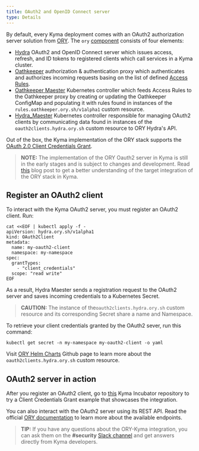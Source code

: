 ```yaml
---
title: OAuth2 and OpenID Connect server
type: Details
---
```


By default, every Kyma deployment comes with an OAuth2 authorization server solution from [ORY](https://www.ory.sh/). The `ory` [component](https://github.com/kyma-project/kyma/tree/master/resources/ory) consists of four elements:

- [Hydra](https://github.com/ory/hydra) OAuth2 and OpenID Connect server which issues access, refresh, and ID tokens to registered clients which call services in a Kyma cluster.
- [Oathkeeper](https://github.com/ory/oathkeeper) authorization & authentication proxy which authenticates and authorizes incoming requests basing on the list of defined [Access Rules](https://www.ory.sh/docs/oathkeeper/api-access-rules).
- [Oathkeeper Maester](https://github.com/ory/oathkeeper-maester) Kubernetes controller which feeds Access Rules to the Oathkeeper proxy by creating or updating the Oathkeeper ConfigMap and populating it with rules found in instances of the `rules.oathkeeper.ory.sh/v1alpha1` custom resource.
- [Hydra_Maester](https://github.com/ory/hydra-maester) Kubernetes controller responsible for managing OAuth2 clients by communicating data found in instances of the `oauth2clients.hydra.ory.sh` custom resource to ORY Hydra's API.

Out of the box, the Kyma implementation of the ORY stack supports the [OAuth 2.0 Client Credentials Grant](https://www.oauth.com/oauth2-servers/access-tokens/client-credentials/).

>**NOTE:** The implementation of the ORY Oauth2 server in Kyma is still in the early stages and is subject to changes and development. Read [this](https://kyma-project.io/blog/2019/7/31/kyma-collaboration-with-ory/) blog post to get a better understanding of the target integration of the ORY stack in Kyma.

## Register an OAuth2 client

To interact with the Kyma OAuth2 server, you must register an OAuth2 client. Run:

```
cat <<EOF | kubectl apply -f -
apiVersion: hydra.ory.sh/v1alpha1
kind: OAuth2Client
metadata:
  name: my-oauth2-client
  namespace: my-namespace
spec:
  grantTypes:
    - "client_credentials"
  scope: "read write"
EOF
```

As a result, Hydra Maester sends a registration request to the OAuth2 server and saves incoming credentials to a Kubernetes Secret.
>**CAUTION:** The instance of the`oauth2clients.hydra.ory.sh` custom resource and its corresponding Secret share a name and Namespace.

To retrieve your client credentials granted by the OAuth2 sever, run this command:
```
kubectl get secret -n my-namespace my-oauth2-client -o yaml
```

Visit [ORY Helm Charts](https://github.com/ory/k8s/blob/master/docs/helm/hydra-maester.md) Github page to learn more about the `oauth2clients.hydra.ory.sh` custom resource.


## OAuth2 server in action

After you register an OAuth2 client, go to [this](https://github.com/kyma-incubator/examples/tree/master/ory-hydra/scenarios/client-credentials) Kyma Incubator repository to try a Client Credentials Grant example that showcases the integration.

You can also interact with the OAuth2 server using its REST API. Read the official [ORY documentation](https://www.ory.sh/docs/hydra/sdk/api) to learn more about the available endpoints.

>**TIP:** If you have any questions about the ORY-Kyma integration, you can ask them on the **#security** [Slack channel](http://slack.kyma-project.io/) and get answers directly from Kyma developers.   
